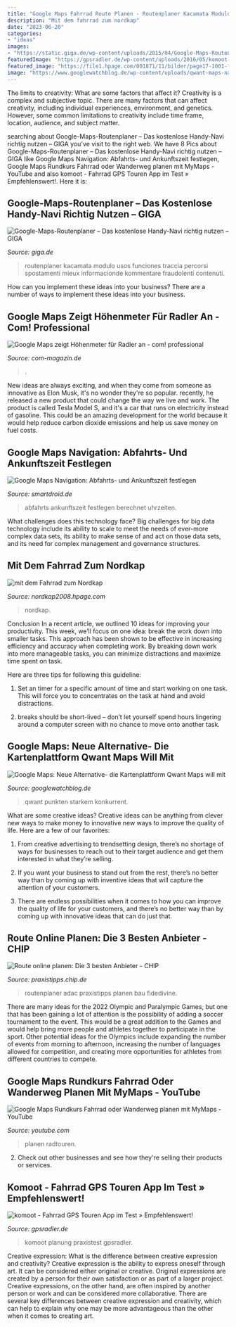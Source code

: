 ```yaml
---
title: "Google Maps Fahrrad Route Planen - Routenplaner Kacamata Modulo Usos Funciones Traccia Percorsi Spostamenti Mieux Informacionde Kommentare Fraudolenti Contenuti"
description: "Mit dem fahrrad zum nordkap"
date: "2023-06-20"
categories:
- "ideas"
images:
- "https://static.giga.de/wp-content/uploads/2015/04/Google-Maps-Routenplaner-rcm1200x627u.jpg"
featuredImage: "https://gpsradler.de/wp-content/uploads/2016/05/komoot-PC-Planung-Rundtour.jpg"
featured_image: "https://file1.hpage.com/001871/11/bilder/page17-1001-full.jpg"
image: "https://www.googlewatchblog.de/wp-content/uploads/qwant-maps-navigation.jpg"
---
```



The limits to creativity: What are some factors that affect it?
Creativity is a complex and subjective topic. There are many factors that can affect creativity, including individual experiences, environment, and genetics. However, some common limitations to creativity include time frame, location, audience, and subject matter.

	

		
searching about Google-Maps-Routenplaner – Das kostenlose Handy-Navi richtig nutzen – GIGA you've visit to the right web. We have 8 Pics about Google-Maps-Routenplaner – Das kostenlose Handy-Navi richtig nutzen – GIGA like Google Maps Navigation: Abfahrts- und Ankunftszeit festlegen, Google Maps Rundkurs Fahrrad oder Wanderweg planen mit MyMaps - YouTube and also komoot - Fahrrad GPS Touren App im Test » Empfehlenswert!. Here it is:
		
    
## Google-Maps-Routenplaner – Das Kostenlose Handy-Navi Richtig Nutzen – GIGA

<img loading=lazy src="https://static.giga.de/wp-content/uploads/2015/04/Google-Maps-Routenplaner-rcm1200x627u.jpg" onerror="this.onerror=null;this.src='https://tse2.mm.bing.net/th?id=OIP.AuUHCloId6aefo9u9THQFwHaD3&amp;pid=15.1';" alt="Google-Maps-Routenplaner – Das kostenlose Handy-Navi richtig nutzen – GIGA">

_Source: giga.de_

>routenplaner kacamata modulo usos funciones traccia percorsi spostamenti mieux informacionde kommentare fraudolenti contenuti. 

	

How can you implement these ideas into your business?
There are a number of ways to implement these ideas into your business.

    
## Google Maps Zeigt Höhenmeter Für Radler An - Com! Professional

<img loading=lazy src="http://www.com-magazin.de/img/3/4/1/8/3/3/Google-Maps-Fahrrad-Hoehenunterschiede_w800_h428.jpg" onerror="this.onerror=null;this.src='https://tse2.mm.bing.net/th?id=OIP.-f-9zfD-Jc3wGso2Qq8PUAHaD9&amp;pid=15.1';" alt="Google Maps zeigt Höhenmeter für Radler an - com! professional">

_Source: com-magazin.de_

>. 

	

New ideas are always exciting, and when they come from someone as innovative as Elon Musk, it's no wonder they're so popular. recently, he released a new product that could change the way we live and work. The product is called Tesla Model S, and it's a car that runs on electricity instead of gasoline. This could be an amazing development for the world because it would help reduce carbon dioxide emissions and help us save money on fuel costs.

    
## Google Maps Navigation: Abfahrts- Und Ankunftszeit Festlegen

<img loading=lazy src="https://i2.wp.com/www.smartdroid.de/wp-content/uploads/2018/12/2018-12-19-43-36.jpg?resize=740%2C762&amp;ssl=1" onerror="this.onerror=null;this.src='https://tse3.mm.bing.net/th?id=OIP.WqvQsq2VtoY8dDi3fRtK-gHaHo&amp;pid=15.1';" alt="Google Maps Navigation: Abfahrts- und Ankunftszeit festlegen">

_Source: smartdroid.de_

>abfahrts ankunftszeit festlegen berechnet uhrzeiten. 

	

What challenges does this technology face?
Big challenges for big data technology include its ability to scale to meet the needs of ever-more complex data sets, its ability to make sense of and act on those data sets, and its need for complex management and governance structures.

    
## Mit Dem Fahrrad Zum Nordkap

<img loading=lazy src="https://file1.hpage.com/001871/11/bilder/page17-1001-full.jpg" onerror="this.onerror=null;this.src='https://tse4.mm.bing.net/th?id=OIP.3XT5LZRzk2xNf9A_ITawrgHaGe&amp;pid=15.1';" alt="mit dem Fahrrad zum Nordkap">

_Source: nordkap2008.hpage.com_

>nordkap. 

	

Conclusion
In a recent article, we outlined 10 ideas for improving your productivity. This week, we’ll focus on one idea: break the work down into smaller tasks.
This approach has been shown to be effective in increasing efficiency and accuracy when completing work. By breaking down work into more manageable tasks, you can minimize distractions and maximize time spent on task.

Here are three tips for following this guideline:

1) Set an timer for a specific amount of time and start working on one task. This will force you to concentrates on the task at hand and avoid distractions.

2) breaks should be short-lived – don’t let yourself spend hours lingering around a computer screen with no chance to move onto another task.

    
## Google Maps: Neue Alternative- Die Kartenplattform Qwant Maps Will Mit

<img loading=lazy src="https://www.googlewatchblog.de/wp-content/uploads/qwant-maps-navigation.jpg" onerror="this.onerror=null;this.src='https://tse2.mm.bing.net/th?id=OIP.CZ3J0KaCLdbcRqY2dzB1ugHaEK&amp;pid=15.1';" alt="Google Maps: Neue Alternative- die Kartenplattform Qwant Maps will mit">

_Source: googlewatchblog.de_

>qwant punkten starkem konkurrent. 

	

What are some creative ideas?
Creative ideas can be anything from clever new ways to make money to innovative new ways to improve the quality of life. Here are a few of our favorites: 
1) From creative advertising to trendsetting design, there’s no shortage of ways for businesses to reach out to their target audience and get them interested in what they’re selling.

2) If you want your business to stand out from the rest, there’s no better way than by coming up with inventive ideas that will capture the attention of your customers.

3) There are endless possibilities when it comes to how you can improve the quality of life for your customers, and there’s no better way than by coming up with innovative ideas that can do just that.

    
## Route Online Planen: Die 3 Besten Anbieter - CHIP

<img loading=lazy src="http://praxistipps.s3.amazonaws.com/adac-routenplaner_5367e7df.jpg" onerror="this.onerror=null;this.src='https://tse4.mm.bing.net/th?id=OIP.QwK4xJTZ4_eeIyXhl0hbRwHaFm&amp;pid=15.1';" alt="Route online planen: Die 3 besten Anbieter - CHIP">

_Source: praxistipps.chip.de_

>routenplaner adac praxistipps planen bau fidedivine. 

	

There are many ideas for the 2022 Olympic and Paralympic Games, but one that has been gaining a lot of attention is the possibility of adding a soccer tournament to the event. This would be a great addition to the Games and would help bring more people and athletes together to participate in the sport. Other potential ideas for the Olympics include expanding the number of events from morning to afternoon, increasing the number of languages allowed for competition, and creating more opportunities for athletes from different countries to compete.

    
## Google Maps Rundkurs Fahrrad Oder Wanderweg Planen Mit MyMaps - YouTube

<img loading=lazy src="https://i.ytimg.com/vi/zKGZFLsJAb8/hqdefault.jpg" onerror="this.onerror=null;this.src='https://tse1.mm.bing.net/th?id=OIP.Jr8qb92pfILAshjGWbFYcwHaFj&amp;pid=15.1';" alt="Google Maps Rundkurs Fahrrad oder Wanderweg planen mit MyMaps - YouTube">

_Source: youtube.com_

>planen radtouren. 

	

2. Check out other businesses and see how they're selling their products or services.

    
## Komoot - Fahrrad GPS Touren App Im Test » Empfehlenswert!

<img loading=lazy src="https://gpsradler.de/wp-content/uploads/2016/05/komoot-PC-Planung-Rundtour.jpg" onerror="this.onerror=null;this.src='https://tse3.mm.bing.net/th?id=OIP.cN2JmCwSEvvIqg2mE39M6wHaE2&amp;pid=15.1';" alt="komoot - Fahrrad GPS Touren App im Test » Empfehlenswert!">

_Source: gpsradler.de_

>komoot planung praxistest gpsradler. 

	

Creative expression: What is the difference between creative expression and creativity?
Creative expression is the ability to express oneself through art. It can be considered either original or creative. Original expressions are created by a person for their own satisfaction or as part of a larger project. Creative expressions, on the other hand, are often inspired by another person or work and can be considered more collaborative. There are several key differences between creative expression and creativity, which can help to explain why one may be more advantageous than the other when it comes to creating art.

